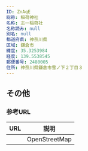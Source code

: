 ```yaml
---
ID: ZnAqE
総称: 稲荷神社
名称: 志一稲荷社
名称読み: null
別名: null
都道府県: 神奈川県
区域: 鎌倉市
緯度: 35.3253984
経度: 139.5538545
郵便番号: 2480005
住所: 神奈川県鎌倉市雪ノ下２丁目３
---
```


## その他

### 参考URL

| URL | 説明          |
| --- | ------------- |
|     | OpenStreetMap |

